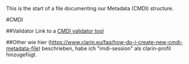 This is the start of a file documenting our Metadata (CMDI) structure.

#CMDI

##Validator
Link to a [CMDI validator tool](https://nexus.clarin.eu/service/local/repositories/Clarin/content/eu/clarin/cmdi/cmdi-validator-tool/1.0.0/cmdi-validator-tool-1.0.0.jar)

##Other
wie hier (https://www.clarin.eu/faq/how-do-i-create-new-cmdi-metadata-file) beschrieben, habe ich "imdi-session" als clarin-profil hinzugefügt.

